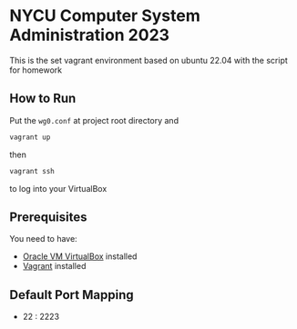 # NYCU Computer System Administration 2023

This is the set vagrant environment based on ubuntu 22.04 with the script for homework

## How to Run

Put the `wg0.conf` at project root directory and 

```bash
vagrant up
```

then

```bash
vagrant ssh
```

to log into your VirtualBox

## Prerequisites

You need to have:

- [Oracle VM VirtualBox](https://www.virtualbox.org/wiki/Downloads) installed
- [Vagrant](https://www.vagrantup.com/downloads) installed

## Default Port Mapping

- 22 : 2223